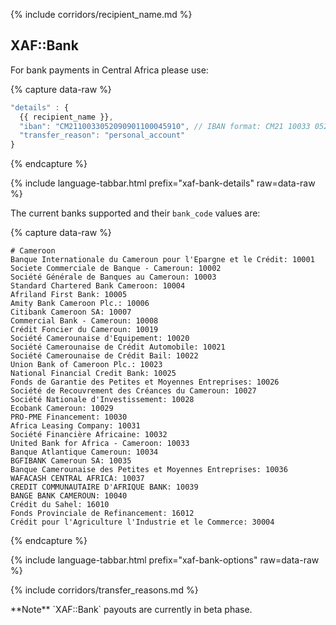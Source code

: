 {% include corridors/recipient_name.md %}

## XAF::Bank

For bank payments in Central Africa please use:

{% capture data-raw %}
```javascript
"details" : {
  {{ recipient_name }},
  "iban": "CM2110033052090901100045910", // IBAN format: CM21 10033 05209 0901 1000459 10
  "transfer_reason": "personal_account"
}
```
{% endcapture %}

{% include language-tabbar.html prefix="xaf-bank-details" raw=data-raw %}

The current banks supported and their `bank_code` values are:

{% capture data-raw %}
```
# Cameroon
Banque Internationale du Cameroun pour l'Epargne et le Crédit: 10001
Societe Commerciale de Banque - Cameroun: 10002
Société Générale de Banques au Cameroun: 10003
Standard Chartered Bank Cameroon: 10004
Afriland First Bank: 10005
Amity Bank Cameroon Plc.: 10006
Citibank Cameroon SA: 10007
Commercial Bank - Cameroun: 10008
Crédit Foncier du Cameroun: 10019
Société Camerounaise d'Equipement: 10020
Société Camerounaise de Crédit Automobile: 10021
Société Camerounaise de Crédit Bail: 10022
Union Bank of Cameroon Plc.: 10023
National Financial Credit Bank: 10025
Fonds de Garantie des Petites et Moyennes Entreprises: 10026
Société de Recouvrement des Créances du Cameroun: 10027
Société Nationale d'Investissement: 10028
Ecobank Cameroun: 10029
PRO-PME Financement: 10030
Africa Leasing Company: 10031
Société Financière Africaine: 10032
United Bank for Africa - Cameroon: 10033
Banque Atlantique Cameroun: 10034
BGFIBANK Cameroun SA: 10035
Banque Camerounaise des Petites et Moyennes Entreprises: 10036
WAFACASH CENTRAL AFRICA: 10037
CREDIT COMMUNAUTAIRE D'AFRIQUE BANK: 10039
BANGE BANK CAMEROUN: 10040
Crédit du Sahel: 16010
Fonds Provinciale de Refinancement: 16012
Crédit pour l'Agriculture l'Industrie et le Commerce: 30004
```
{% endcapture %}

{% include language-tabbar.html prefix="xaf-bank-options" raw=data-raw %}

{% include corridors/transfer_reasons.md %}

<div class="alert alert-info" markdown="1">
**Note** `XAF::Bank` payouts are currently in beta phase.
</div>
